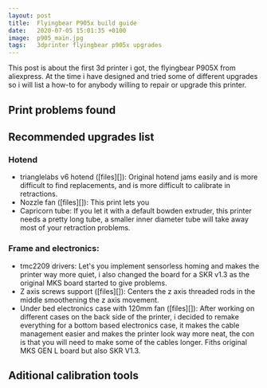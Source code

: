 ```yaml
---
layout: post
title:  Flyingbear P905x build guide
date:   2020-07-05 15:01:35 +0100
image:  p905_main.jpg
tags:   3dprinter flyingbear p905x upgrades
---
```

This post is about the first 3d printer i got, the flyingbear P905X from aliexpress. At the time i have designed and tried some of different upgrades so i will list a how-to for anybody willing to repair or upgrade this printer.

## Print problems found



## Recommended upgrades list

### Hotend
- trianglelabs v6 hotend ([files][]): Original hotend jams easily and is more difficult to find replacements, and is more difficult to calibrate in retractions.
- Nozzle fan ([files][]): This print lets you 
- Capricorn tube: If you let it with a default bowden extruder, this printer needs a pretty long tube, a smaller inner diameter tube will take away most of your retraction problems.
### Frame and electronics:
- tmc2209 drivers: Let's you implement sensorless homing and makes the printer way more quiet, i also changed the board for a SKR v1.3 as the original MKS board started to give problems.
- Z axis screws support ([files][]): Centers the z axis threaded rods in the middle smoothening the z axis movement.
- Under bed electronics case with 120mm fan ([files][]): After working on different cases on the back side of the printer, i decided to remake everything for a bottom based electronics case, it makes the cable management easier and makes the printer look way more neat, the con is that you will need to make some of the cables longer. Fiths original MKS GEN L board but also SKR V1.3.


## Aditional calibration tools


## 